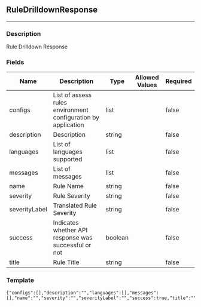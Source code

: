 ## RuleDrilldownResponse
---
### Description
Rule Drilldown Response
### Fields
| Name | Description | Type | Allowed Values | Required |
| ---- | ----------- | ---- | -------------- | -------- |
| configs | List of assess rules environment configuration by application | list |  | false |
| description | Description | string |  | false |
| languages | List of languages supported | list |  | false |
| messages | List of messages | list |  | false |
| name | Rule Name | string |  | false |
| severity | Rule Severity | string |  | false |
| severityLabel | Translated Rule Severity | string |  | false |
| success | Indicates whether API response was successful or not | boolean |  | false |
| title | Rule Title | string |  | false |
### Template
```
{"configs":[],"description":"","languages":[],"messages":[],"name":"","severity":"","severityLabel":"","success":true,"title":""}
```
